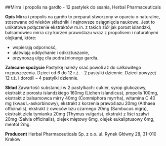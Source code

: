 ##Mirra i propolis na gardło - 12 pastylek do ssania, Herbal Pharmaceuticals

**Opis** Mirra i propolis na gardło to preparat stworzony w oparciu o naturalne, stosowane od wieków składniki i najnowsze osiągnięcia naukowe. Jest to unikatowe połączenie ekstraktów m.in. z takich ziół jak porost islandzki, balsamowiec mirra czy korzeń prawoślazu wraz z propolisem i naturalnymi olejkami, które:

- wspierają odporność,
- ułatwiają oddychanie i odkrztuszanie,
- przynoszą ulgę dla podrażnionego gardła.

**Zalecane spożycie** Pastylkę należy ssać powoli aż do całkowitego rozpuszczenia. Dzieci od 6 do 12 r.ż. – 2 pastylki dziennie. Dzieci powyżej 12 r.ż. i dorośli – 4 pastylki dziennie.

**Skład** Zawartość substancji w 2 pastylkach: cukier, syrop glukozowy, ekstrakt z porostu islandzkiego 160mg (Lichen islandicus), propolis 100mg, ekstrakt z balsamowca mirry 40mg (Commiphora myrrha), witamina C 40 mg (kwas L-askorbinowy), ekstrakt z korzenia prawoślazu 20mg (Althaea officinalis), ekstrakt z owoców bzu czarnego 20mg (Sambucus nigra), ekstrakt ziela tymianku 20mg (Thymus vulgaris), ekstrakt z liści szałwi 20mg (Salvia officinalis), olejek miętowy 6mg, olejek eukaliptusowy 6mg, mentol 2mg.

**Producent** Herbal Pharmaceuticals Sp. z o.o.
ul. Rynek Główny 28, 31-010 Kraków
